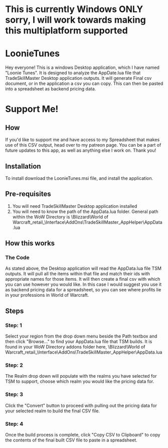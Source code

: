 # This is currently Windows ONLY sorry, I will work towards making this multiplatform supported

# LoonieTunes
Hey everyone! This is a windows Desktop application, which I have named "Loonie Tunes". It is designed to analyze the AppDate.lua file that TradeSkillMaster Desktop application outputs. It will generate Final csv document, or in the application a csv you can copy. This can then be pasted into a spreadsheet as backend pricing data.

# Support Me!
## How
If you'd like to support me and have access to my Spreadsheet that makes use of this CSV output, head over to my patreon page. You can be a part of future updates to this app, as well as anything else I work on. Thank you!

## Installation
To install download the LoonieTunes.msi file, and install the application.

## Pre-requisites
1. You will need TradeSkillMaster Desktop application installed
2. You will need to know the path of the AppData.lua folder. General path within the WoW Directory is \Blizzard\World of Warcraft\_retail_\Interface\AddOns\TradeSkillMaster_AppHelper\AppData.lua

## How this works

### The Code
As stated above, the Desktop application will read the AppData.lua file TSM outputs. It will pull all the items within that file and match their ids with appropriate names for those items. It will then create a final csv with which you can use however you would like. In this case I would suggest you use it as backend pricing data for a spreadsheet, so you can see where profits lie in your professions in World of Warcraft.

## Steps

### Step: 1
Select your region from the drop down menu beside the Path textbox and then click "Browse..." to find your AppData.lua file that TSM builds. It is found in your WoW Directory addons folder here, \Blizzard\World of Warcraft\_retail_\Interface\AddOns\TradeSkillMaster_AppHelper\AppData.lua 

### Step: 2
The Realm drop down will populate with the realms you have selected for TSM to support, choose which realm you would like the pricing data for.

### Step: 3
Click the "Convert" button to proceed with pulling out the pricing data for your selected realm to build the final CSV file.

### Step: 4
Once the build process is complete, click "Copy CSV to Clipboard" to copy the contents of the final built CSV file to paste in a spreadsheet.
